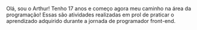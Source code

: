 Olá, sou o Arthur! Tenho 17 anos e começo agora meu caminho na área da programação!
Essas são atividades realizadas em prol de praticar o aprendizado adquirido durante a jornada de programador front-end.
